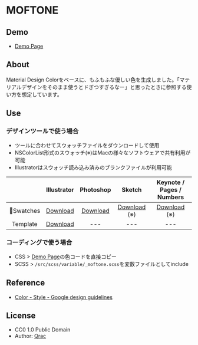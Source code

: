 # MOFTONE

## Demo

- [Demo Page][link-demo]

## About

Material Design Colorをベースに、もふもふな優しい色を生成しました。「マテリアルデザインをそのまま使うとドぎつすぎるなー」と思ったときに参照する使い方を想定しています。

## Use

### デザインツールで使う場合

- ツールに合わせてスウォッチファイルをダウンロードして使用
- NSColorList形式のスウォッチ(※)はMacの様々なソフトウェアで共有利用が可能
- Illustratorはスウォッチ読み込み済みのブランクファイルが利用可能

|     | Illustrator | Photoshop | Sketch | Keynote / Pages / Numbers |
|:---:|:---:|:---:|:---:|:---:|
| Swatches | [Download][link-dl-a1] | [Download][link-dl-a1] | [Download][link-dl-a2] (※) | [Download][link-dl-a2] (※) |
| Template | [Download][link-dl-b1] | --- | --- | --- |

### コーディングで使う場合

- CSS > [Demo Page][link-demo]の色コードを直接コピー
- SCSS > `/src/scss/variable/_moftone.scss`を変数ファイルとしてinclude

## Reference

- [Color - Style - Google design guidelines](https://material.google.com/style/color.html#color-color-palette)

## License

- CC0 1.0 Public Domain
- Author: [Qrac][link-twitter]

[link-demo]:https://qrac.github.io/moftone/
[link-dl-a1]:https://qrac.github.io/moftone/dist/swatches-moftone.ase
[link-dl-a2]:https://qrac.github.io/moftone/dist/swatches-moftone.clr
[link-dl-b1]:https://qrac.github.io/moftone/dist/template-moftone.ai
[link-twitter]:https://twitter.com/Qrac_JP